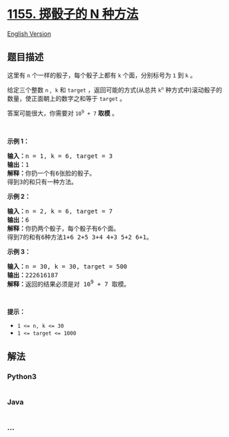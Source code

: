 # [1155. 掷骰子的 N 种方法](https://leetcode-cn.com/problems/number-of-dice-rolls-with-target-sum)

[English Version](/solution/1100-1199/1155.Number%20of%20Dice%20Rolls%20With%20Target%20Sum/README_EN.md)

## 题目描述

<!-- 这里写题目描述 -->

<p>这里有&nbsp;<code>n</code>&nbsp;个一样的骰子，每个骰子上都有&nbsp;<code>k</code>&nbsp;个面，分别标号为&nbsp;<code>1</code>&nbsp;到 <code>k</code> 。</p>

<p>给定三个整数 <code>n</code> ,&nbsp; <code>k</code> 和&nbsp;<code>target</code>&nbsp;，返回可能的方式(从总共<em>&nbsp;</em><code>k<sup>n</sup></code><em>&nbsp;</em>种方式中)滚动骰子的数量，使正面朝上的数字之和等于<em>&nbsp;</em><code>target</code>&nbsp;。</p>

<p>答案可能很大，你需要对&nbsp;<code>10<sup>9</sup>&nbsp;+ 7</code> <strong>取模</strong>&nbsp;。</p>

<p>&nbsp;</p>

<p><strong>示例 1：</strong></p>

<pre>
<strong>输入：</strong>n = 1, k = 6, target = 3
<strong>输出：</strong>1
<strong>解释：</strong>你扔一个有6张脸的骰子。
得到3的和只有一种方法。
</pre>

<p><strong>示例 2：</strong></p>

<pre>
<strong>输入：</strong>n = 2, k = 6, target = 7
<strong>输出：</strong>6
<strong>解释：</strong>你扔两个骰子，每个骰子有6个面。
得到7的和有6种方法1+6 2+5 3+4 4+3 5+2 6+1。
</pre>

<p><strong>示例 3：</strong></p>

<pre>
<strong>输入：</strong>n = 30, k = 30, target = 500
<strong>输出：</strong>222616187
<strong>解释：</strong>返回的结果必须是对 10<sup>9</sup> + 7 取模。</pre>

<p>&nbsp;</p>

<p><strong>提示：</strong></p>

<ul>
	<li><code>1 &lt;= n, k &lt;= 30</code></li>
	<li><code>1 &lt;= target &lt;= 1000</code></li>
</ul>

## 解法

<!-- 这里可写通用的实现逻辑 -->

<!-- tabs:start -->

### **Python3**

<!-- 这里可写当前语言的特殊实现逻辑 -->

```python

```

### **Java**

<!-- 这里可写当前语言的特殊实现逻辑 -->

```java

```

### **...**

```

```

<!-- tabs:end -->
